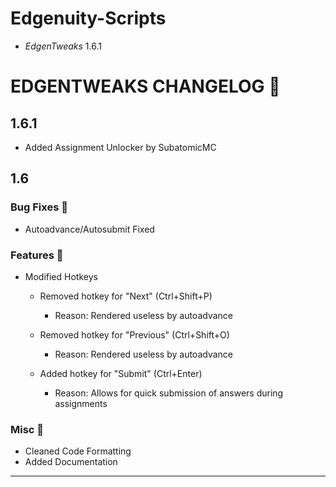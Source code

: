 # Edgenuity-Scripts

- *EdgenTweaks* 1.6.1


# EDGENTWEAKS CHANGELOG 🌄

## 1.6.1
- Added Assignment Unlocker by SubatomicMC

## 1.6

### Bug Fixes 🔨

- Autoadvance/Autosubmit Fixed



### Features 📰

- Modified Hotkeys
	- Removed hotkey for "Next" (Ctrl+Shift+P)
	 	- Reason: Rendered useless by autoadvance

	- Removed hotkey for "Previous" (Ctrl+Shift+O)

		- Reason: Rendered useless by autoadvance

	- Added hotkey for "Submit" (Ctrl+Enter)

		- Reason: Allows for quick submission of answers during assignments

### Misc 👾
- Cleaned Code Formatting
- Added Documentation

------------

